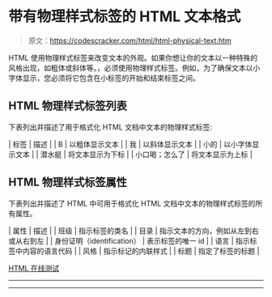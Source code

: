 # 带有物理样式标签的 HTML 文本格式

> 原文：<https://codescracker.com/html/html-physical-text.htm>

HTML 使用物理样式标签来改变文本的外观。如果你想让你的文本以一种特殊的风格出现，如粗体或斜体等。，必须使用物理样式标签。例如，为了确保文本以小字体显示，您必须将它包含在小标签的开始和结束标签之间。

## HTML 物理样式标签列表

下表列出并描述了用于格式化 HTML 文档中文本的物理样式标签:

| 标签 | 描述 |
| B | 以粗体显示文本 |
| 我 | 以斜体显示文本 |
| 小的 | 以小字体显示文本 |
| 潜水艇 | 将文本显示为下标 |
| 小口喝；怎么了 | 将文本显示为上标 |

## HTML 物理样式标签属性

下表列出并描述了 HTML 中可用于格式化 HTML 文档中文本的物理样式标签的所有属性。

| 属性 | 描述 |
| 班级 | 指示标签的类名 |
| 目录 | 指示文本的方向，例如从左到右或从右到左 |
| 身份证明（identification） | 表示标签的唯一 id |
| 语言 | 指示标签中内容的语言代码 |
| 风格 | 指示标记的内联样式 |
| 标题 | 指定了标签的标题 |

[HTML 在线测试](/exam/showtest.php?subid=4)

* * *

* * *